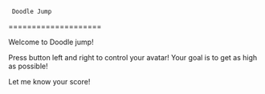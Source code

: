      Doodle Jump
====================

Welcome to Doodle jump!

Press button left and right to control your avatar! Your goal is to get as high as possible!

Let me know your score!

